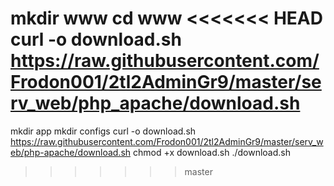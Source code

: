 mkdir www
cd www
<<<<<<< HEAD
curl -o download.sh https://raw.githubusercontent.com/Frodon001/2tl2AdminGr9/master/serv_web/php_apache/download.sh
=======
mkdir app
mkdir configs
curl -o download.sh https://raw.githubusercontent.com/Frodon001/2tl2AdminGr9/master/serv_web/php-apache/download.sh
chmod +x download.sh
./download.sh
>>>>>>> master
